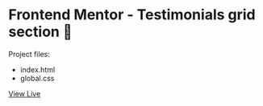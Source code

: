 # Frontend Mentor - Testimonials grid section 👋

Project files:
- index.html
- global.css

[View Live](https://kaffeenj-frontend-mentor-manage-landing-page.vercel.app/)

